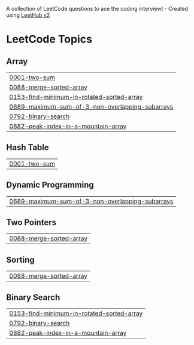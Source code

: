 A collection of LeetCode questions to ace the coding interview! - Created using [LeetHub v2](https://github.com/arunbhardwaj/LeetHub-2.0)
<!---LeetCode Topics Start-->
# LeetCode Topics
## Array
|  |
| ------- |
| [0001-two-sum](https://github.com/shubhankarraj40/LeetCode/tree/master/0001-two-sum) |
| [0088-merge-sorted-array](https://github.com/shubhankarraj40/LeetCode/tree/master/0088-merge-sorted-array) |
| [0153-find-minimum-in-rotated-sorted-array](https://github.com/shubhankarraj40/LeetCode/tree/master/0153-find-minimum-in-rotated-sorted-array) |
| [0689-maximum-sum-of-3-non-overlapping-subarrays](https://github.com/shubhankarraj40/LeetCode/tree/master/0689-maximum-sum-of-3-non-overlapping-subarrays) |
| [0792-binary-search](https://github.com/shubhankarraj40/LeetCode/tree/master/0792-binary-search) |
| [0882-peak-index-in-a-mountain-array](https://github.com/shubhankarraj40/LeetCode/tree/master/0882-peak-index-in-a-mountain-array) |
## Hash Table
|  |
| ------- |
| [0001-two-sum](https://github.com/shubhankarraj40/LeetCode/tree/master/0001-two-sum) |
## Dynamic Programming
|  |
| ------- |
| [0689-maximum-sum-of-3-non-overlapping-subarrays](https://github.com/shubhankarraj40/LeetCode/tree/master/0689-maximum-sum-of-3-non-overlapping-subarrays) |
## Two Pointers
|  |
| ------- |
| [0088-merge-sorted-array](https://github.com/shubhankarraj40/LeetCode/tree/master/0088-merge-sorted-array) |
## Sorting
|  |
| ------- |
| [0088-merge-sorted-array](https://github.com/shubhankarraj40/LeetCode/tree/master/0088-merge-sorted-array) |
## Binary Search
|  |
| ------- |
| [0153-find-minimum-in-rotated-sorted-array](https://github.com/shubhankarraj40/LeetCode/tree/master/0153-find-minimum-in-rotated-sorted-array) |
| [0792-binary-search](https://github.com/shubhankarraj40/LeetCode/tree/master/0792-binary-search) |
| [0882-peak-index-in-a-mountain-array](https://github.com/shubhankarraj40/LeetCode/tree/master/0882-peak-index-in-a-mountain-array) |
<!---LeetCode Topics End-->